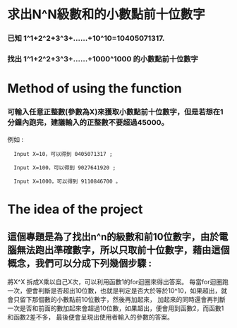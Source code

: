 # 求出N^N級數和的小數點前十位數字

### 已知 1^1+2^2+3^3+......+10^10=10405071317.

### 找出 1^1+2^2+3^3+......+1000^1000 的小數點前十位數字


# Method of using the function
### 可輸入任意正整數(參數為X)來獲取小數點前十位數字，但是若想在1分鐘內跑完，建議輸入的正整數不要超過45000。

例如 :

      Input X=10，可以得到 0405071317 ;

      Input X=100，可以得到 9027641920 ;
      
      Input X=1000，可以得到 9110846700 。
      

# The idea of the project
## 這個專題是為了找出n^n的級數和前10位數字，由於電腦無法跑出準確數字，所以只取前十位數字，藉由這個概念，我們可以分成下列幾個步驟 : 

將X^X 拆成X乘以自己X次，可以利用函數1的for迴圈來得出答案。
每當for迴圈跑一次，便會判斷是否超出10位數，也就是判定是否大於等於10^10，如果超出，就會只留下那個數的小數點前10位數字，然後再加起來，
加起來的同時還會再判斷一次是否和前面的數加起來會超過10位數，如果超出，便會用到函數2，而函數1和函數2差不多，
最後便會呈現出使用者輸入的參數的答案。



